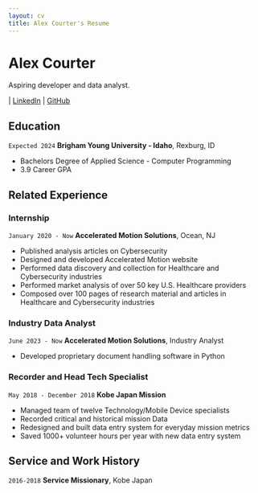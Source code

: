 ```yaml
---
layout: cv
title: Alex Courter's Resume
---
```

# Alex Courter
Aspiring developer and data analyst.

<div id="webaddress">
| <a href="https://www.linkedin.com/in/alex-courter/">LinkedIn</a>
| <a href="https://github.com/AlexxCourter">GitHub</a>
</div>

<!-- https://www.monique.tech/the-art-of-markdown -->


## Education

`Expected 2024`
__Brigham Young University - Idaho__, Rexburg, ID

- Bachelors Degree of Applied Science - Computer Programming
- 3.9 Career GPA


## Related Experience

### Internship

`January 2020 - Now`
__Accelerated Motion Solutions__, Ocean, NJ

- Published analysis articles on Cybersecurity
- Designed and developed Accelerated Motion website
- Performed data discovery and collection for Healthcare and Cybersecurity industries
- Performed market analysis of over 50 key U.S. Healthcare providers
- Composed over 100 pages of research material and articles in Healthcare and Cybersecurity industries

### Industry Data Analyst

`June 2023 - Now`
__Accelerated Motion Solutions__, Industry Analyst

- Developed proprietary document handling software in Python

### Recorder and Head Tech Specialist

`May 2018 - December 2018`
__Kobe Japan Mission__

- Managed team of twelve Technology/Mobile Device specialists
- Recorded critical and historical mission Data
- Redesigned and built data entry system for everyday mission metrics
- Saved 1000+ volunteer hours per year with new data entry system


## Service and Work History

`2016-2018`
__Service Missionary__, Kobe Japan


<!-- ### Footer

Last updated: May 2013 -->


